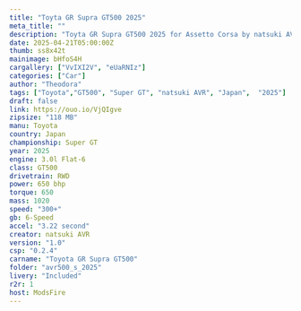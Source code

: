 ```yaml
---
title: "Toyta GR Supra GT500 2025"
meta_title: ""
description: "Toyta GR Supra GT500 2025 for Assetto Corsa by natsuki AVR"
date: 2025-04-21T05:00:00Z
thumb: ss8x42t
mainimage: bHfoS4H
cargallery: ["VvIXI2V", "eUaRNIz"]
categories: ["Car"]
author: "Theodora"
tags: ["Toyota","GT500", "Super GT", "natsuki AVR", "Japan",  "2025"]
draft: false
link: https://ouo.io/VjQIgve
zipsize: "118 MB"
manu: Toyota
country: Japan
championship: Super GT
year: 2025
engine: 3.0l Flat-6
class: GT500
drivetrain: RWD
power: 650 bhp 
torque: 650	
mass: 1020
speed: "300+"
gb: 6-Speed
accel: "3.22 second"
creator: natsuki AVR
version: "1.0"
csp: "0.2.4"
carname: "Toyota GR Supra GT500"
folder: "avr500_s_2025"
livery: "Included"
r2r: 1
host: ModsFire
---
```

